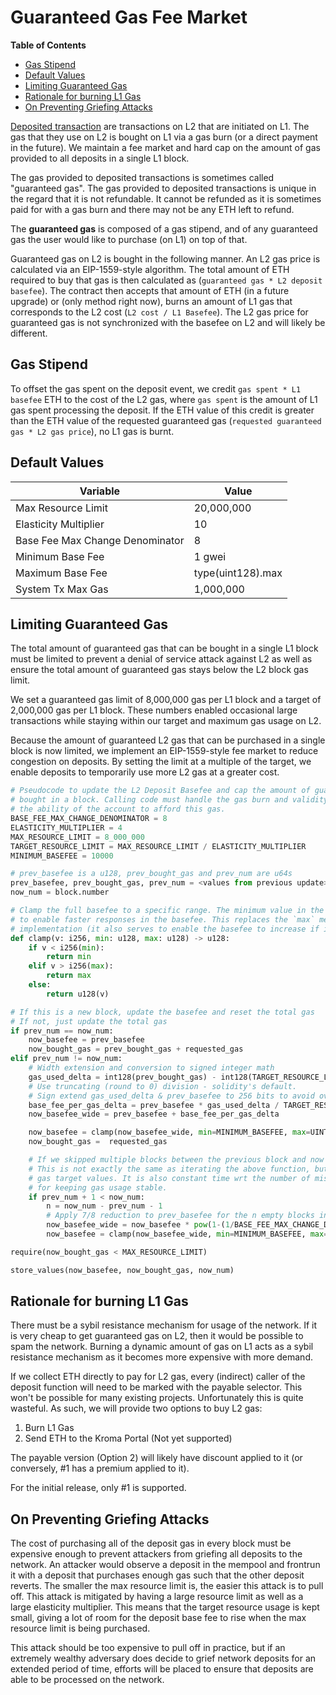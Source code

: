 # Guaranteed Gas Fee Market

<!-- START doctoc generated TOC please keep comment here to allow auto update -->
<!-- DON'T EDIT THIS SECTION, INSTEAD RE-RUN doctoc TO UPDATE -->
**Table of Contents**

- [Gas Stipend](#gas-stipend)
- [Default Values](#default-values)
- [Limiting Guaranteed Gas](#limiting-guaranteed-gas)
- [Rationale for burning L1 Gas](#rationale-for-burning-l1-gas)
- [On Preventing Griefing Attacks](#on-preventing-griefing-attacks)

<!-- END doctoc generated TOC please keep comment here to allow auto update -->

[Deposited transaction](glossary.md#deposited-transaction) are transactions on L2 that are
initiated on L1. The gas that they use on L2 is bought on L1 via a gas burn (or a direct payment
in the future). We maintain a fee market and hard cap on the amount of gas provided to all deposits
in a single L1 block.

The gas provided to deposited transactions is sometimes called "guaranteed gas". The gas provided to
deposited transactions is unique in the regard that it is not refundable. It cannot be refunded as
it is sometimes paid for with a gas burn and there may not be any ETH left to refund.

The **guaranteed gas** is composed of a gas stipend, and of any guaranteed gas the user would like
to purchase (on L1) on top of that.

Guaranteed gas on L2 is bought in the following manner. An L2 gas price is calculated via an
EIP-1559-style algorithm. The total amount of ETH required to buy that gas is then calculated as
(`guaranteed gas * L2 deposit basefee`). The contract then accepts that amount of ETH (in a future
upgrade) or (only method right now), burns an amount of L1 gas that corresponds to the L2 cost
(`L2 cost / L1 Basefee`). The L2 gas price for guaranteed gas is not synchronized with the basefee
on L2 and will likely be different.

## Gas Stipend

To offset the gas spent on the deposit event, we credit `gas spent * L1 basefee` ETH to the cost of
the L2 gas, where `gas spent` is the amount of L1 gas spent processing the deposit. If the ETH value
of this credit is greater than the ETH value of the requested guaranteed gas
(`requested guaranteed gas * L2 gas price`), no L1 gas is burnt.

## Default Values

| Variable                        | Value             |
| ------------------------------- | ----------------- |
| Max Resource Limit              | 20,000,000        |
| Elasticity Multiplier           | 10                |
| Base Fee Max Change Denominator | 8                 |
| Minimum Base Fee                | 1 gwei            |
| Maximum Base Fee                | type(uint128).max |
| System Tx Max Gas               | 1,000,000         |

## Limiting Guaranteed Gas

The total amount of guaranteed gas that can be bought in a single L1 block must be limited to
prevent a denial of service attack against L2 as well as ensure the total amount of guaranteed gas
stays below the L2 block gas limit.

We set a guaranteed gas limit of 8,000,000 gas per L1 block and a target of 2,000,000 gas per L1
block. These numbers enabled occasional large transactions while staying within our target and
maximum gas usage on L2.

Because the amount of guaranteed L2 gas that can be purchased in a single block is now limited,
we implement an EIP-1559-style fee market to reduce congestion on deposits. By setting the limit
at a multiple of the target, we enable deposits to temporarily use more L2 gas at a greater cost.

```python
# Pseudocode to update the L2 Deposit Basefee and cap the amount of guaranteed gas
# bought in a block. Calling code must handle the gas burn and validity checks on
# the ability of the account to afford this gas.
BASE_FEE_MAX_CHANGE_DENOMINATOR = 8
ELASTICITY_MULTIPLIER = 4
MAX_RESOURCE_LIMIT = 8_000_000
TARGET_RESOURCE_LIMIT = MAX_RESOURCE_LIMIT / ELASTICITY_MULTIPLIER
MINIMUM_BASEFEE = 10000

# prev_basefee is a u128, prev_bought_gas and prev_num are u64s
prev_basefee, prev_bought_gas, prev_num = <values from previous update>
now_num = block.number

# Clamp the full basefee to a specific range. The minimum value in the range should be around 100-1000
# to enable faster responses in the basefee. This replaces the `max` mechanism in the ethereum 1559
# implementation (it also serves to enable the basefee to increase if it is very small).
def clamp(v: i256, min: u128, max: u128) -> u128:
    if v < i256(min):
        return min
    elif v > i256(max):
        return max
    else:
        return u128(v)

# If this is a new block, update the basefee and reset the total gas
# If not, just update the total gas
if prev_num == now_num:
    now_basefee = prev_basefee
    now_bought_gas = prev_bought_gas + requested_gas
elif prev_num != now_num:
    # Width extension and conversion to signed integer math
    gas_used_delta = int128(prev_bought_gas) - int128(TARGET_RESOURCE_LIMIT)
    # Use truncating (round to 0) division - solidity's default.
    # Sign extend gas_used_delta & prev_basefee to 256 bits to avoid overflows here.
    base_fee_per_gas_delta = prev_basefee * gas_used_delta / TARGET_RESOURCE_LIMIT / BASE_FEE_MAX_CHANGE_DENOMINATOR
    now_basefee_wide = prev_basefee + base_fee_per_gas_delta

    now_basefee = clamp(now_basefee_wide, min=MINIMUM_BASEFEE, max=UINT_128_MAX_VALUE)
    now_bought_gas =  requested_gas

    # If we skipped multiple blocks between the previous block and now update the basefee again.
    # This is not exactly the same as iterating the above function, but quite close for reasonable
    # gas target values. It is also constant time wrt the number of missed blocks which is important
    # for keeping gas usage stable.
    if prev_num + 1 < now_num:
        n = now_num - prev_num - 1
        # Apply 7/8 reduction to prev_basefee for the n empty blocks in a row.
        now_basefee_wide = now_basefee * pow(1-(1/BASE_FEE_MAX_CHANGE_DENOMINATOR), n)
        now_basefee = clamp(now_basefee_wide, min=MINIMUM_BASEFEE, max=type(uint128).max)

require(now_bought_gas < MAX_RESOURCE_LIMIT)

store_values(now_basefee, now_bought_gas, now_num)
```

## Rationale for burning L1 Gas

There must be a sybil resistance mechanism for usage of the network. If it is very cheap to get
guaranteed gas on L2, then it would be possible to spam the network. Burning a dynamic amount
of gas on L1 acts as a sybil resistance mechanism as it becomes more expensive with more demand.

If we collect ETH directly to pay for L2 gas, every (indirect) caller of the deposit function will need
to be marked with the payable selector. This won't be possible for many existing projects. Unfortunately
this is quite wasteful. As such, we will provide two options to buy L2 gas:

1. Burn L1 Gas
2. Send ETH to the Kroma Portal (Not yet supported)

The payable version (Option 2) will likely have discount applied to it (or conversely, #1 has a
premium applied to it).

For the initial release, only #1 is supported.

## On Preventing Griefing Attacks

The cost of purchasing all of the deposit gas in every block must be expensive
enough to prevent attackers from griefing all deposits to the network.
An attacker would observe a deposit in the mempool and frontrun it with a deposit
that purchases enough gas such that the other deposit reverts.
The smaller the max resource limit is, the easier this attack is to pull off.
This attack is mitigated by having a large resource limit as well as a large
elasticity multiplier. This means that the target resource usage is kept small,
giving a lot of room for the deposit base fee to rise when the max resource limit
is being purchased.

This attack should be too expensive to pull off in practice, but if an extremely
wealthy adversary does decide to grief network deposits for an extended period
of time, efforts will be placed to ensure that deposits are able to be processed
on the network.
